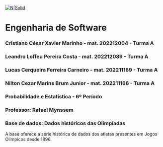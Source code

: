 [![N|Solid](https://universidadedevassouras.edu.br/wp-content/uploads/2022/03/campus_marica.png)](https://universidadedevassouras.edu.br/campus-marica/)

# Engenharia de Software
### Cristiano César Xavier Marinho - mat.  202212004 - Turma A 
### Leandro Loffeu Pereira Costa - mat. 202212089 - Turma A
### Lucas Cerqueira Ferreira Carneiro - mat. 202211189  - Turma A
### Nilton Cezar Marins Brum Junior - mat. 202211166  - Turma A
### Probabilidade e Estatística - 6º Período
### Professor: Rafael Mynssem

### Base de dados: Dados históricos das Olimpíadas
A base oferece a série histórica de dados dos atletas presentes em Jogos Olímpicos desde 1896.
